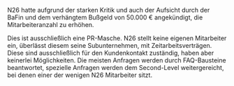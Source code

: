N26 hatte aufgrund der starken Kritik und auch der Aufsicht durch der BaFin und dem verhängtem Bußgeld von 50.000 € angekündigt, die Mitarbeiteranzahl zu erhöhen.

Dies ist ausschließlich eine PR-Masche. N26 stellt keine eigenen Mitarbeiter ein, überlässt diesem seine Subunternehmen, mit Zeitarbeitsverträgen. Diese sind ausschließlich für den Kundenkontakt zuständig, haben aber keinerlei Möglichkeiten. Die meisten Anfragen werden durch FAQ-Bausteine beantwortet, spezielle Anfragen werden dem Second-Level weitergereicht, bei denen einer der wenigen N26 Mitarbeiter sitzt.
